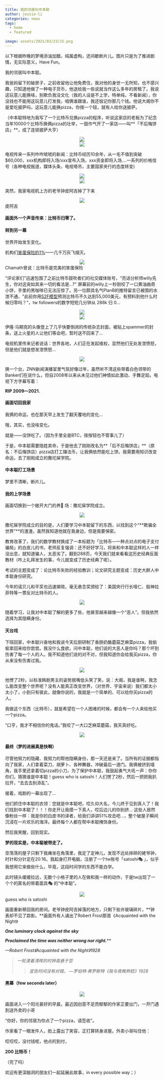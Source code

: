 ```yaml
---
title: 我的邻居叫中本聪
author: jessie-li
categories: news
tags:
  - home
  - featured
 
image: assets/2021/03/23/15.png
---
```

以下根据昨晚的梦境添油加醋，纯属虚构，还间歇断片儿。图片只是为了推进剧情，无实际意义，Have Fun。

我的邻居叫中本聪。

我爸妈留下的破房子，之前收留他让他免费住，我对他的身世一无所知，也不感兴趣，只知道他做了一种电子货币，他送给我一些说就当作这么多年的房租了。我说这玩意儿能换啥，别欺负我没文化（我的人设是不上学，特单纯，不看新闻），你没钱也不能用这玩意儿打发我，咱俩谁跟谁，我还惦记你那几个钱。他说大阁你不是爱吃披萨吗，这玩意儿能换pizza，你按一个钮，就有人给你送披萨。

（中本聪特地为我写了一个比特币兑换pizza的程序，听说这家店的老板为了纪念当年10000个比特币换俩pizza的壮举，一鼓作气开了一家店——叫**「不后悔饼店」**，成了连锁披萨大亨）

<div align=center><img src="/assets/2021/03/23/2.png"/></div>

<div align=center><img src="/assets/2021/03/23/3.png"/></div>

电视传来一系列咋咋唬唬的新闻：比特币经历10余年，从一毛不值到突破$60,000，xxx机构即将入场/xxx宣布入场，xxx资金即将入场....一系列的价格信号（各种电视报道，媒体头条，电视塔吊，主要国家央行的态度转变)

<div align=center><img src="/assets/2021/03/23/4.png"/></div>

<div align=center><img src="/assets/2021/03/23/5.png"/></div>

突然，我家电视机上方的老爷钟皮阿吉掉了下来

<div align=center><img src="/assets/2021/03/23/6.png"/></div>
皮阿吉

#### 画面外一个声音传来：比特币归零了。

#### 转到另一幕

世界开始发生变化。

机构们[笨蛋保险的1%](http://mp.weixin.qq.com/s?__biz=MzU5NjQxNzQ3Mw==&mid=2247484777&idx=1&sn=86a61ae9e47960f19725225554b1756e&chksm=fe624bc7c915c2d16aeb910ad93d9eb1165df43cc4f83c48c2141248d1e4d6d113e77b2fc511&scene=21#wechat_redirect&fileGuid=GDgyg3W8PPVvgkpG)——几千万灰飞烟灭。

<div align=center><img src="/assets/2021/03/23/7.png"/></div>
Chamath曾说：比特币是完美的笨蛋保险

“评论家们”迅速包围了之前比特币鼓吹者们的社交媒体账号，“亮话分析师willy先生，你对这突如其来一切的看法是...?" 屏幕前的willy上一秒刚咬了一口黄油曲奇小饼，手里的黑咖啡已无法压惊了。另一位颇具名气PlanB的推特留言已被围的水泄不通，"此前你用[S2F模型](http://mp.weixin.qq.com/s?__biz=MzU5NjQxNzQ3Mw==&mid=2247484465&idx=1&sn=53d5df92c1dcc1a7961dc07d3b53d5f6&chksm=fe624a9fc915c389e45aa7fa427a2284eda7d72b142c4af253829cfc588e73f2dc5ede4655dc&scene=21#wechat_redirect&fileGuid=GDgyg3W8PPVvgkpG)预测比特币不久达到55,000美元，有预料到他什么时候归零吗？"，tw followers的数字短短几分钟从 288k 归 0...

<div align=center><img src="/assets/2021/03/23/8.png"/></div>

<div align=center><img src="/assets/2021/03/23/9.png"/></div>

伊隆·马期克的头像登上了几乎快要倒闭的传统杂志封面，被贴上spammer的封条，送上火星的人让他们等会吧，暂时送不回来了...

电视机里传来记者说话：世界各地，人们正在发起维权，显然他们无处发泄愤怒，但是他们就是想发泄愤怒...

<div align=center><img src="/assets/2021/03/23/10.png"/></div>

换一个台，ZNN新闻演播室里气氛好像过年，虽然听不清这些带着白色领带的Banker们在说什么，但自2008年以来从未见过他们神情如此激动、手舞足蹈，电视下方字幕写着：

**RIP 2009—2021.**

#### 画面切回我家

我俩的命运，也在那天早上发生了翻天覆地的变化...

哦，其实，也没啥变化。

就是——没饼吃了。（因为手里全是BTC，按按钮也不管事儿了）

于是，中本聪需要隐姓卖命，于是他去了刚刚改名为**「后不后悔饼店」**（原名：不后悔饼店）pizza店打工赚法币，让我俩依然能吃上饼。我需要用知识改变命运，去了刚刚成立的撒坨屎学院。

#### 中本聪打工场景

梦里不清晰，断片儿。

#### 我的上学场景

画面切换到一个敞开大门的养🐔 场：撒坨屎学院成立。

<div align=center><img src="/assets/2021/03/23/11.png"/></div>

撒坨屎学院成立的目的是，人们要学习中本聪留下的东西，以找到这个“**欺骗全世界”**的渣渣，虽然我知道他就在我身边，但是我要保密。

教育改革了，我们的数学教材换成了一本标题为「比特币—一种点对点的电子支付骗局」的白皮儿的书，老师反复强调：还不好好学习，将来和中本聪这样的人一样没出息，就知道骗人，太恶劣了。翻到288页，今天我们就来看看这历史经典反面教材（咋上礼拜发生的事，今儿就变成了历史经典了呢）。

考试的主题变成了：论比特币失败的经验教训；论文研究主题变成：历史大醉人中本聪身份研究。

今年的诺贝儿和平奖也迅速揭晓，毫无悬念奖颁给了：美国央行行长噎仁、股神拉菲特等一票反对比特币的人。

<div align=center><img src="/assets/2021/03/23/12.png"/></div>

随着学习，让我对中本聪了解的更多了些，他甚至越来越像一个“恶人”。但我依然选择为其隐瞒身份。

#### 天台戏

下班回家，中本聪兴奋地和我说今天后厨研制了香肠奶酪蘑菇芝麻菜pizza，我偷偷拿回来给你尝尝。我没什么食欲，问中本聪，他们说的大恶人是你吗？那个坏到伤害了每一个人的人。我不知道他们说的对不对，但我知道你会给我买pizza，你从来没有伤害过我。

<div align=center><img src="/assets/2021/03/23/13.png"/></div>

他愣了2秒，以标准韩剧男主的姿势抿嘴低头笑了笑，说：大阁，我是谁啊，我怎么能改变整个世界呢？没有人能真正改变世界，（对世界、宇宙来说）我们都太小太小了，小到只有彼此，就像你说的，我就是一个简单的、可以给你买pizza的人。

我做这个东西（比特币），就是希望在一个人困难的时候，都会有一个人来给他买一个pizza。

“口亨，我才不相信你的鬼话。”我咬了一大口芝麻菜蘑菇，我天真好吃。

<div align=center><img src="/assets/2021/03/23/14.png"/></div>

#### 最终（梦的进展真是快啊）

尽管他努力的隐藏、我努力的帮他隐瞒身份，那一天还是来了。当所有的证据都指向了我家，人们拿着菜刀、胡萝卜、各种舞器，冲破最后一道门。我俩被挤到墙角，我手里还拿着切pizza的小刀，为了保护中本聪，我鼓起勇气大吼一声：你你你们，猜猜谁是中本聪！guess who is satoshi！人们愣了2秒，然后一把把我扒拉开，“去去去别添乱”。

接着，戏剧的一幕出现了...

他们抓住中本聪的衣领：您就是中本聪吧，哎久仰大名，今儿终于见到真人了！我们找到中本聪了！！！你走开让我摸一下真人，哎后边儿的你别挤... 这些人居然像粉丝一样：我是你的白皮书的译者，给我们讲讲51%攻击吧...，整个破屋子瞬间沉浸在一片欢乐的海洋。最终每个人都在帮中本聪掩饰身份。

然后我笑醒，回到现实。

**梦的现实是，中本聪被带走了。**

空荡荡的屋子只剩下我瘫坐在角落里，我定了定神儿，发现不远处摔碎的姥爷钟，时针和分针定在20:16。我起身打开电脑，注册了一个tw账号「satoshi🎭 」，似乎我想用它来做些什么，毕竟，这段时间学的东西不能白学。

此时镜头缓缓拉远，无数个小格子里的人在做和我一样的动作，于是tw出现了一个个的匿名的带着面具🎭 的“中本聪”。

<div align=center><img src="/assets/2021/03/23/15.png"/></div>
guess who is satoshi

画面重新移回我的房间。老爷钟皮阿吉掉落的地方，只剩下些许玻璃碎片，**钟表却不见了踪影。**画面外有人诵出了Robert Frost那首《Acquainted with the Night》

***One luminary clock against the sky***

***Proclaimed the time was neither wrong nor right.*****

*—Robert Frost《Acquainted with the Night》1928*

>*一轮漾着清晖的时钟高悬于空*
>>*宣告时间没有对错。*
>>*—罗伯特·弗罗斯特《我与夜晚熟稔》1928*
#### 黑幕（few seconds later）

<div align=center><img src="/assets/2021/03/23/16.png"/></div>

画面进入一个阳光甚好的早晨，最近因创意不足而郁郁的作家正要出门，一开门遇到送外卖的小哥

“你好，你的邻居为你点了一个pizza，请签收"。

作家看了一眼发件人，脸上露出了笑容，正打算转身进屋。外卖小哥叫住他：

哎哎哎，没付钱呢，他点的到付，

**200 比特币！**

（完了吗）

欢迎有更深脑洞的朋友们一起延展此故事，in every possible way；）

